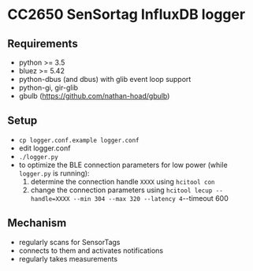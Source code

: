 # CC2650 SenSortag InfluxDB logger


## Requirements

* python >= 3.5
* bluez >= 5.42
* python-dbus (and dbus) with glib event loop support
* python-gi, gir-glib
* gbulb (https://github.com/nathan-hoad/gbulb)

## Setup

* `cp logger.conf.example logger.conf`
* edit logger.conf
* `./logger.py`
* to optimize the BLE connection parameters for low power (while `logger.py` is running):
  1. determine the connection handle `XXXX` using `hcitool con`
  2. change the connection parameters using `hcitool lecup --handle=XXXX --min 304 --max 320 --latency 4`--timeout 600

## Mechanism

* regularly scans for SensorTags
* connects to them and activates notifications
* regularly takes measurements
